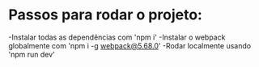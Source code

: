 # Passos para rodar o projeto:

-Instalar todas as dependências com 'npm i'
-Instalar o webpack globalmente com 'npm i -g webpack@5.68.0'
-Rodar localmente usando 'npm run dev'